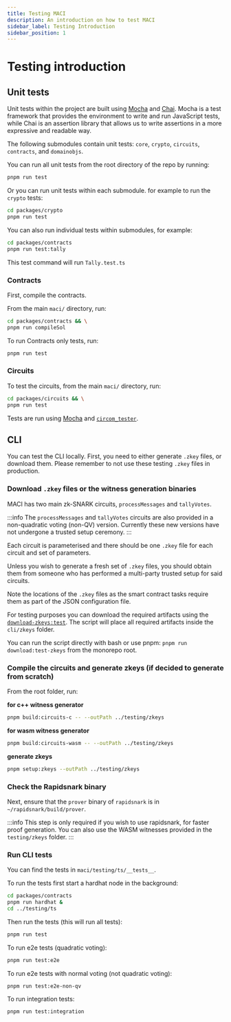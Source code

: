 ```yaml
---
title: Testing MACI
description: An introduction on how to test MACI
sidebar_label: Testing Introduction
sidebar_position: 1
---
```


# Testing introduction

## Unit tests

Unit tests within the project are built using [Mocha](https://mochajs.org/) and [Chai](https://www.chaijs.com/). Mocha is a test framework that provides the environment to write and run JavaScript tests, while Chai is an assertion library that allows us to write assertions in a more expressive and readable way.

The following submodules contain unit tests: `core`, `crypto`, `circuits`,
`contracts`, and `domainobjs`.

You can run all unit tests from the root directory of the repo by running:

```bash
pnpm run test
```

Or you can run unit tests within each submodule. for example to run the `crypto` tests:

```bash
cd packages/crypto
pnpm run test
```

You can also run individual tests within submodules, for example:

```bash
cd packages/contracts
pnpm run test:tally
```

This test command will run `Tally.test.ts`

### Contracts

First, compile the contracts.

From the main `maci/` directory, run:

```bash
cd packages/contracts && \
pnpm run compileSol
```

To run Contracts only tests, run:

```bash
pnpm run test
```

### Circuits

To test the circuits, from the main `maci/` directory, run:

```bash
cd packages/circuits && \
pnpm run test
```

Tests are run using [Mocha](https://mochajs.org/) and [`circom_tester`](https://github.com/iden3/circom_tester).

## CLI

You can test the CLI locally. First, you need to either generate `.zkey` files,
or download them. Please remember to not use these testing `.zkey` files in production.

### Download `.zkey` files or the witness generation binaries

MACI has two main zk-SNARK circuits, `processMessages` and `tallyVotes`.

:::info
The `processMessages` and `tallyVotes` circuits are also provided in a non-quadratic voting (non-QV) version. Currently these new versions have not undergone a trusted setup ceremony.
:::

Each circuit is parameterised and there should be one
`.zkey` file for each circuit and set of parameters.

Unless you wish to generate a fresh set of `.zkey` files, you should obtain
them from someone who has performed a multi-party trusted setup for said
circuits.

Note the locations of the `.zkey` files as the smart contract tasks require them as part of the JSON configuration file.

For testing purposes you can download the required artifacts using the [`download-zkeys:test`](https://github.com/privacy-scaling-explorations/maci/blob/dev/package.json#L15). The script will place all required artifacts inside the `cli/zkeys` folder.

You can run the script directly with bash or use pnpm: `pnpm run download:test-zkeys` from the monorepo root.

### Compile the circuits and generate zkeys (if decided to generate from scratch)

From the root folder, run:

**for c++ witness generator**

```bash
pnpm build:circuits-c -- --outPath ../testing/zkeys
```

**for wasm witness generator**

```bash
pnpm build:circuits-wasm -- --outPath ../testing/zkeys
```

**generate zkeys**

```bash
pnpm setup:zkeys --outPath ../testing/zkeys
```

### Check the Rapidsnark binary

Next, ensure that the `prover` binary of `rapidsnark` is in
`~/rapidsnark/build/prover`.

:::info
This step is only required if you wish to use rapidsnark, for faster proof generation. You can also use the WASM witnesses provided in the `testing/zkeys` folder.
:::

### Run CLI tests

You can find the tests in `maci/testing/ts/__tests__`.

To run the tests first start a hardhat node in the background:

```bash
cd packages/contracts
pnpm run hardhat &
cd ../testing/ts
```

Then run the tests (this will run all tests):

```bash
pnpm run test
```

To run e2e tests (quadratic voting):

```bash
pnpm run test:e2e
```

To run e2e tests with normal voting (not quadratic voting):

```bash
pnpm run test:e2e-non-qv
```

To run integration tests:

```bash
pnpm run test:integration
```
